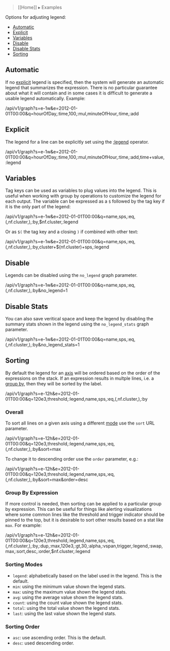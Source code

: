 > [[Home]] ▸ Examples

Options for adjusting legend:

* [Automatic](#automatic)
* [Explicit](#explicit)
* [Variables](#variables)
* [Disable](#disable)
* [Disable Stats](#disable-stats)
* [Sorting](#sorting)

## Automatic

If no [explicit](#explicit) legend is specified, then the system will generate an automatic
legend that summarizes the expression. There is no particular guarantee about what it will contain
and in some cases it is difficult to generate a usable legend automatically. Example:

/api/v1/graph?s=e-1w&e=2012-01-01T00:00&q=hourOfDay,:time,100,:mul,minuteOfHour,:time,:add

## Explicit

The legend for a line can be explicitly set using the [:legend](style-legend) operator.

/api/v1/graph?s=e-1w&e=2012-01-01T00:00&q=hourOfDay,:time,100,:mul,minuteOfHour,:time,:add,time+value,:legend

## Variables

Tag keys can be used as variables to plug values into the legend. This is useful when working
with group by operations to customize the legend for each output. The variable can be expressed
as a `$` followed by the tag key if it is the only part of the legend:

/api/v1/graph?s=e-1w&e=2012-01-01T00:00&q=name,sps,:eq,(,nf.cluster,),:by,$nf.cluster,:legend

Or as `$(` the tag key and a closing `)` if combined with other text:

/api/v1/graph?s=e-1w&e=2012-01-01T00:00&q=name,sps,:eq,(,nf.cluster,),:by,cluster+$(nf.cluster)+sps,:legend

## Disable

Legends can be disabled using the `no_legend` graph parameter.

/api/v1/graph?s=e-1w&e=2012-01-01T00:00&q=name,sps,:eq,(,nf.cluster,),:by&no_legend=1

## Disable Stats

You can also save veritical space and keep the legend by disabling the summary stats shown in the
legend using the `no_legend_stats` graph parameter.

/api/v1/graph?s=e-1w&e=2012-01-01T00:00&q=name,sps,:eq,(,nf.cluster,),:by&no_legend_stats=1

## Sorting

By default the legend for an [axis](Multi-Y) will be ordered based on the order of the
expressions on the stack. If an expression results in multple lines, i.e. a
[group by](Basics#group-by), then they will be sorted by the label.

/api/v1/graph?s=e-12h&e=2012-01-01T00:00&q=120e3,threshold,:legend,name,sps,:eq,(,nf.cluster,),:by

### Overall

To sort all lines on a given axis using a different [mode](#sorting-modes) use the `sort` URL
parameter.

/api/v1/graph?s=e-12h&e=2012-01-01T00:00&q=120e3,threshold,:legend,name,sps,:eq,(,nf.cluster,),:by&sort=max

To change it to descending order use the `order` parameter, e.g.:

/api/v1/graph?s=e-12h&e=2012-01-01T00:00&q=120e3,threshold,:legend,name,sps,:eq,(,nf.cluster,),:by&sort=max&order=desc

### Group By Expression

If more control is needed, then sorting can be applied to a particular group by expression. This
can be useful for things like alerting visualizations where some common lines like the threshold
and trigger indicator should be pinned to the top, but it is desirable to sort other results
based on a stat like `max`. For example:

/api/v1/graph?s=e-12h&e=2012-01-01T00:00&q=120e3,threshold,:legend,name,sps,:eq,(,nf.cluster,),:by,:dup,:max,120e3,:gt,30,:alpha,:vspan,trigger,:legend,:swap,max,:sort,desc,:order,$nf.cluster,:legend

### Sorting Modes

* `legend`: alphabetically based on the label used in the legend. This is the default.
* `min`: using the minimum value shown the legend stats.
* `max`: using the maximum value shown the legend stats.
* `avg`: using the average value shown the legend stats.
* `count`: using the count value shown the legend stats.
* `total`: using the total value shown the legend stats.
* `last`: using the last value shown the legend stats.

### Sorting Order

* `asc`: use ascending order. This is the default.
* `desc`: used descending order.
